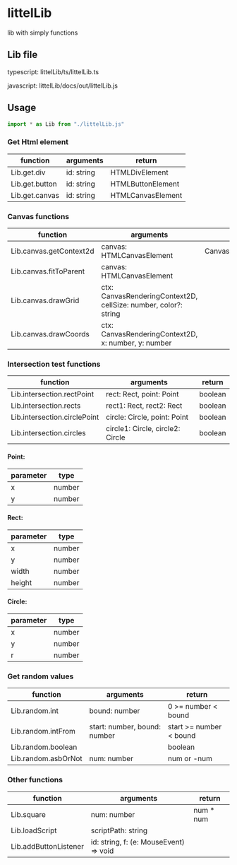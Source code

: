 # littelLib
lib with simply functions

## Lib file
typescript:
littelLib/ts/littelLib.ts

javascript:
littelLib/docs/out/littelLib.js

## Usage
``` ts
import * as Lib from "./littelLib.js"
```
### Get Html element
function                  | arguments  | return
--------------------------|------------|---------------
Lib.get.div               | id: string | HTMLDivElement
Lib.get.button            | id: string | HTMLButtonElement
Lib.get.canvas            | id: string | HTMLCanvasElement


### Canvas functions
function                     | arguments                                                       | return
-----------------------------|-----------------------------------------------------------------|-----------------
Lib.canvas.getContext2d      | canvas: HTMLCanvasElement                                       | CanvasRenderingContext2D
Lib.canvas.fitToParent       | canvas: HTMLCanvasElement                                       | 
Lib.canvas.drawGrid          | ctx: CanvasRenderingContext2D, cellSize: number, color?: string | 
Lib.canvas.drawCoords        | ctx: CanvasRenderingContext2D, x: number, y: number             | 


### Intersection test functions
function                        | arguments                        | return
--------------------------------|----------------------------------|---------------
Lib.intersection.rectPoint      | rect: Rect, point: Point         | boolean
Lib.intersection.rects          | rect1: Rect, rect2: Rect         | boolean
Lib.intersection.circlePoint    | circle: Circle, point: Point     | boolean
Lib.intersection.circles        | circle1: Circle, circle2: Circle | boolean

#### Point:
parameter | type
----------|--------
x	        | number
y	        | number

#### Rect:
parameter | type
----------|--------
x	        | number
y	        | number
width     | number
height    | number

#### Circle:
parameter | type
----------|--------
x	        | number
y	        | number
r	        | number

### Get random values
function                  | arguments                    | return
--------------------------|------------------------------|---------------
Lib.random.int            | bound: number                | 0 >= number < bound
Lib.random.intFrom        | start: number, bound: number | start >= number < bound
Lib.random.boolean        |                              | boolean
Lib.random.asbOrNot       | num: number                  | num or -num


### Other functions
function                  | arguments                              | return
--------------------------|----------------------------------------|---------------
Lib.square                | num: number                            | num * num
Lib.loadScript            | scriptPath: string                     |
Lib.addButtonListener     | id: string, f: (e: MouseEvent) => void |

